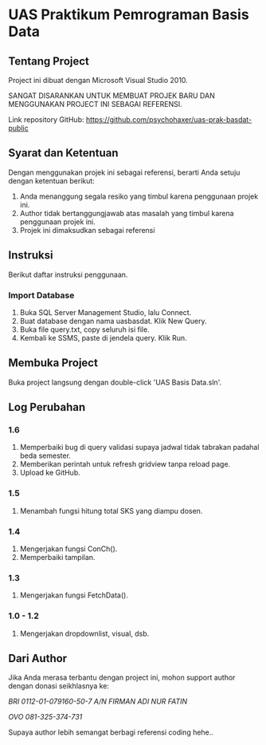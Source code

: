 # UAS Praktikum Pemrograman Basis Data

## Tentang Project
Project ini dibuat dengan Microsoft Visual Studio 2010.

SANGAT DISARANKAN UNTUK MEMBUAT PROJEK BARU DAN MENGGUNAKAN PROJECT INI SEBAGAI REFERENSI.

Link repository GitHub: https://github.com/psychohaxer/uas-prak-basdat-public

## Syarat dan Ketentuan
Dengan menggunakan projek ini sebagai referensi, berarti Anda setuju dengan ketentuan berikut: 
1. Anda menanggung segala resiko yang timbul karena penggunaan projek ini.
2. Author tidak bertanggungjawab atas masalah yang timbul karena penggunaan projek ini.
3. Projek ini dimaksudkan sebagai referensi

## Instruksi
Berikut daftar instruksi penggunaan.

### Import Database
1. Buka SQL Server Management Studio, lalu Connect.
2. Buat database dengan nama uasbasdat. Klik New Query.
3. Buka file query.txt, copy seluruh isi file.
4. Kembali ke SSMS, paste di jendela query. Klik Run.

## Membuka Project
Buka project langsung dengan double-click 'UAS Basis Data.sln'.

## Log Perubahan
### 1.6
1. Memperbaiki bug di query validasi supaya jadwal tidak tabrakan padahal beda semester.
2. Memberikan perintah untuk refresh gridview tanpa reload page.
3. Upload ke GitHub.

### 1.5
1. Menambah fungsi hitung total SKS yang diampu dosen.

### 1.4
1. Mengerjakan fungsi ConCh().
2. Memperbaiki tampilan.

### 1.3
1. Mengerjakan fungsi FetchData().

### 1.0 - 1.2
1. Mengerjakan dropdownlist, visual, dsb.

## Dari Author
Jika Anda merasa terbantu dengan project ini, mohon support author dengan donasi seikhlasnya ke:

*BRI 0112-01-079160-50-7 A/N FIRMAN ADI NUR FATIN*

*OVO 081-325-374-731*

Supaya author lebih semangat berbagi referensi coding hehe..